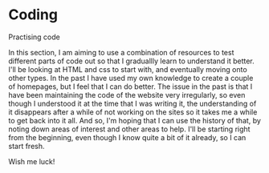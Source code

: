 # Coding
Practising code

In this section, I am aiming to use a combination of resources to test different parts of code out so that I graduallly learn to understand it better.
I'll be looking at HTML and css to start with, and eventually moving onto other types.
In the past I have used my own knowledge to create a couple of homepages, but I feel that I can do better. The issue in the past is that I have been maintaining the code of the website very irregularly, so even though I understood it at the time that I was writing it, the understanding of it disappears after a while of not working on the sites so it takes me a while to get back into it all.
And so, I'm hoping that I can use the history of that, by noting down areas of interest and other areas to help.
I'll be starting right from the beginning, even though I know quite a bit of it already, so I can start fresh.

Wish me luck!
